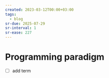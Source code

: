```yaml
---
created: 2023-03-12T00:00+03:00
tags:
  - blog
sr-due: 2025-07-29
sr-interval: 1
sr-ease: 227
---
```


# Programming paradigm

- [ ] add term
